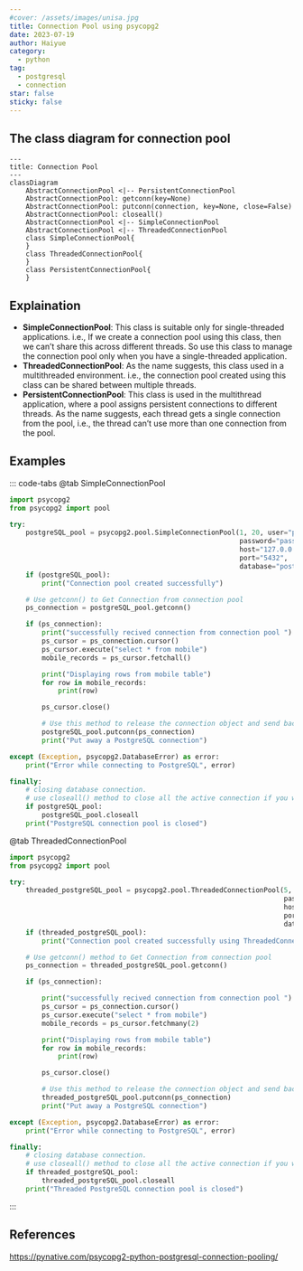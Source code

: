 ```yaml
---
#cover: /assets/images/unisa.jpg
title: Connection Pool using psycopg2
date: 2023-07-19
author: Haiyue
category:
  - python
tag:
  - postgresql
  - connection
star: false
sticky: false
---
```



## The class diagram for connection pool
``` mermaid
---
title: Connection Pool
---
classDiagram
    AbstractConnectionPool <|-- PersistentConnectionPool
    AbstractConnectionPool: getconn(key=None)
    AbstractConnectionPool: putconn(connection, key=None, close=False)
    AbstractConnectionPool: closeall()
    AbstractConnectionPool <|-- SimpleConnectionPool
    AbstractConnectionPool <|-- ThreadedConnectionPool
    class SimpleConnectionPool{
    }
    class ThreadedConnectionPool{
    }
    class PersistentConnectionPool{
    }
```
## Explaination
- **SimpleConnectionPool**: This class is suitable only for single-threaded applications. i.e., If we create a connection pool using this class, then we can’t share this across different threads. So use this class to manage the connection pool only when you have a single-threaded application.
- **ThreadedConnectionPool**: As the name suggests, this class used in a multithreaded environment. i.e., the connection pool created using this class can be shared between multiple threads.
- **PersistentConnectionPool**: This class is used in the multithread application, where a pool assigns persistent connections to different threads. As the name suggests, each thread gets a single connection from the pool, i.e., the thread can’t use more than one connection from the pool.


## Examples
::: code-tabs
@tab SimpleConnectionPool
``` python
import psycopg2
from psycopg2 import pool

try:
    postgreSQL_pool = psycopg2.pool.SimpleConnectionPool(1, 20, user="postgres",
                                                         password="pass@#29",
                                                         host="127.0.0.1",
                                                         port="5432",
                                                         database="postgres_db")
    if (postgreSQL_pool):
        print("Connection pool created successfully")

    # Use getconn() to Get Connection from connection pool
    ps_connection = postgreSQL_pool.getconn()

    if (ps_connection):
        print("successfully recived connection from connection pool ")
        ps_cursor = ps_connection.cursor()
        ps_cursor.execute("select * from mobile")
        mobile_records = ps_cursor.fetchall()

        print("Displaying rows from mobile table")
        for row in mobile_records:
            print(row)

        ps_cursor.close()

        # Use this method to release the connection object and send back to connection pool
        postgreSQL_pool.putconn(ps_connection)
        print("Put away a PostgreSQL connection")

except (Exception, psycopg2.DatabaseError) as error:
    print("Error while connecting to PostgreSQL", error)

finally:
    # closing database connection.
    # use closeall() method to close all the active connection if you want to turn of the application
    if postgreSQL_pool:
        postgreSQL_pool.closeall
    print("PostgreSQL connection pool is closed")
```

@tab ThreadedConnectionPool 
``` python
import psycopg2
from psycopg2 import pool

try:
    threaded_postgreSQL_pool = psycopg2.pool.ThreadedConnectionPool(5, 20, user="postgres",
                                                                    password="pass@#29",
                                                                    host="127.0.0.1",
                                                                    port="5432",
                                                                    database="postgres_db")
    if (threaded_postgreSQL_pool):
        print("Connection pool created successfully using ThreadedConnectionPool")

    # Use getconn() method to Get Connection from connection pool
    ps_connection = threaded_postgreSQL_pool.getconn()

    if (ps_connection):

        print("successfully recived connection from connection pool ")
        ps_cursor = ps_connection.cursor()
        ps_cursor.execute("select * from mobile")
        mobile_records = ps_cursor.fetchmany(2)

        print("Displaying rows from mobile table")
        for row in mobile_records:
            print(row)

        ps_cursor.close()

        # Use this method to release the connection object and send back ti connection pool
        threaded_postgreSQL_pool.putconn(ps_connection)
        print("Put away a PostgreSQL connection")

except (Exception, psycopg2.DatabaseError) as error:
    print("Error while connecting to PostgreSQL", error)

finally:
    # closing database connection.
    # use closeall() method to close all the active connection if you want to turn of the application
    if threaded_postgreSQL_pool:
        threaded_postgreSQL_pool.closeall
    print("Threaded PostgreSQL connection pool is closed")
```
:::


## References
https://pynative.com/psycopg2-python-postgresql-connection-pooling/
